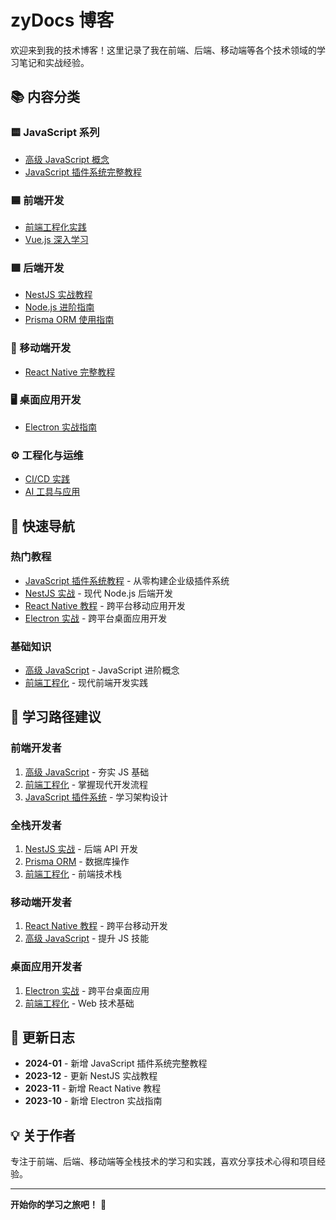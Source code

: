 # zyDocs 博客

欢迎来到我的技术博客！这里记录了我在前端、后端、移动端等各个技术领域的学习笔记和实战经验。

## 📚 内容分类

### 🟨 JavaScript 系列
- [高级 JavaScript 概念](/blog/javascript/advanced/)
- [JavaScript 插件系统完整教程](/blog/javascript/plugin-system/)

### 🟦 前端开发
- [前端工程化实践](/blog/frontend/engineering/)
- [Vue.js 深入学习](/blog/frontend/vue/)

### 🟩 后端开发
- [NestJS 实战教程](/blog/backend/nestjs/)
- [Node.js 进阶指南](/blog/backend/nodejs/)
- [Prisma ORM 使用指南](/blog/backend/prisma/)

### 📱 移动端开发
- [React Native 完整教程](/blog/mobile/react-native/)

### 🖥️ 桌面应用开发
- [Electron 实战指南](/blog/desktop/electron/)

### ⚙️ 工程化与运维
- [CI/CD 实践](/blog/engineering/cicd/)
- [AI 工具与应用](/blog/engineering/ai/)

## 🚀 快速导航

### 热门教程
- [JavaScript 插件系统教程](/blog/javascript/plugin-system/) - 从零构建企业级插件系统
- [NestJS 实战](/blog/backend/nestjs/) - 现代 Node.js 后端开发
- [React Native 教程](/blog/mobile/react-native/) - 跨平台移动应用开发
- [Electron 实战](/blog/desktop/electron/) - 跨平台桌面应用开发

### 基础知识
- [高级 JavaScript](/blog/javascript/advanced/) - JavaScript 进阶概念
- [前端工程化](/blog/frontend/engineering/) - 现代前端开发实践

## 📖 学习路径建议

### 前端开发者
1. [高级 JavaScript](/blog/javascript/advanced/) - 夯实 JS 基础
2. [前端工程化](/blog/frontend/engineering/) - 掌握现代开发流程
3. [JavaScript 插件系统](/blog/javascript/plugin-system/) - 学习架构设计

### 全栈开发者
1. [NestJS 实战](/blog/backend/nestjs/) - 后端 API 开发
2. [Prisma ORM](/blog/backend/prisma/) - 数据库操作
3. [前端工程化](/blog/frontend/engineering/) - 前端技术栈

### 移动端开发者
1. [React Native 教程](/blog/mobile/react-native/) - 跨平台移动开发
2. [高级 JavaScript](/blog/javascript/advanced/) - 提升 JS 技能

### 桌面应用开发者
1. [Electron 实战](/blog/desktop/electron/) - 跨平台桌面应用
2. [前端工程化](/blog/frontend/engineering/) - Web 技术基础

## 🔄 更新日志

- **2024-01** - 新增 JavaScript 插件系统完整教程
- **2023-12** - 更新 NestJS 实战教程
- **2023-11** - 新增 React Native 教程
- **2023-10** - 新增 Electron 实战指南

## 💡 关于作者

专注于前端、后端、移动端等全栈技术的学习和实践，喜欢分享技术心得和项目经验。

---

**开始你的学习之旅吧！** 🚀
